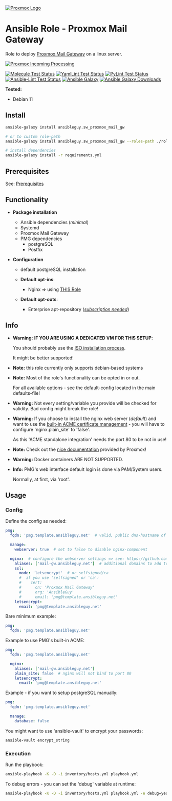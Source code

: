 [![Proxmox Logo](https://www.proxmox.com/images/proxmox/Proxmox_logo_standard_hex_400px.png)](https://www.proxmox.com/en/proxmox-mail-gateway)

# Ansible Role - Proxmox Mail Gateway

Role to deploy [Proxmox Mail Gateway](https://www.proxmox.com/en/proxmox-mail-gateway) on a linux server.

[![Proxmox Incoming Processing](https://dl.ansibleguy.net/sw_proxmox_mail_gw/flow.png)](https://pmg.proxmox.com/pmg-docs/pmg-admin-guide.html)


[![Molecule Test Status](https://badges.ansibleguy.net/sw_proxmox_mail_gw.molecule.svg)](https://github.com/ansibleguy/_meta_cicd/blob/latest/templates/usr/local/bin/cicd/molecule.sh.j2)
[![YamlLint Test Status](https://badges.ansibleguy.net/sw_proxmox_mail_gw.yamllint.svg)](https://github.com/ansibleguy/_meta_cicd/blob/latest/templates/usr/local/bin/cicd/yamllint.sh.j2)
[![PyLint Test Status](https://badges.ansibleguy.net/addons_nftables.pylint.svg)](https://github.com/ansibleguy/_meta_cicd/blob/latest/templates/usr/local/bin/cicd/pylint.sh.j2)
[![Ansible-Lint Test Status](https://badges.ansibleguy.net/sw_proxmox_mail_gw.ansiblelint.svg)](https://github.com/ansibleguy/_meta_cicd/blob/latest/templates/usr/local/bin/cicd/ansiblelint.sh.j2)
[![Ansible Galaxy](https://img.shields.io/ansible/role/60005)](https://galaxy.ansible.com/ansibleguy/sw_proxmox_mail_gw)
[![Ansible Galaxy Downloads](https://img.shields.io/badge/dynamic/json?color=blueviolet&label=Galaxy%20Downloads&query=%24.download_count&url=https%3A%2F%2Fgalaxy.ansible.com%2Fapi%2Fv1%2Froles%2F60005%2F%3Fformat%3Djson)](https://galaxy.ansible.com/ansibleguy/sw_proxmox_mail_gw)


**Tested:**
* Debian 11

## Install

```bash
ansible-galaxy install ansibleguy.sw_proxmox_mail_gw

# or to custom role-path
ansible-galaxy install ansibleguy.sw_proxmox_mail_gw --roles-path ./roles

# install dependencies
ansible-galaxy install -r requirements.yml
```

## Prerequisites

See: [Prerequisites](https://github.com/ansibleguy/sw_proxmox_mail_gw/blob/stable/Prerequisites.md)


## Functionality


* **Package installation**
  * Ansible dependencies (_minimal_)
  * Systemd
  * Proxmox Mail Gateway
  * PMG dependencies
    * postgreSQL
    * Postfix
  

* **Configuration**
  * default postgreSQL installation

  * **Default opt-ins**:
    * Nginx => using [THIS Role](https://github.com/ansibleguy/infra_nginx)

  * **Default opt-outs**:
    * Enterprise apt-repository (_[subscription needed](https://www.proxmox.com/en/proxmox-mail-gateway/pricing)_)


## Info

* **Warning:** **IF YOU ARE USING A DEDICATED VM FOR THIS SETUP**:

  You should probably use the [ISO installation process](https://www.proxmox.com/en/downloads/category/proxmox-mail-gateway).

  It might be better supported!


* **Note:** this role currently only supports debian-based systems


* **Note:** Most of the role's functionality can be opted in or out.

  For all available options - see the default-config located in the main defaults-file!


* **Warning:** Not every setting/variable you provide will be checked for validity. Bad config might break the role!


* **Warning:** If you choose to install the nginx web server (_default_) and want to use the [built-in ACME certificate management](https://pmg.proxmox.com/pmg-docs/pmg-admin-guide.html#sysadmin_certificate_management) - you will have to configure 'nginx.plain_site' to 'false'.

  As this 'ACME standalone integration' needs the port 80 to be not in use!


* **Note:** Check out the [nice documentation](https://pmg.proxmox.com/pmg-docs/pmg-admin-guide.html#_features) provided by Proxmox!


* **Warning:** Docker containers ARE NOT SUPPORTED.


* **Info:** PMG's web interface default login is done via PAM/System users.

  Normally, at first, via 'root'.


## Usage

### Config

Define the config as needed:
```yaml
pmg:
  fqdn: 'pmg.template.ansibleguy.net'  # valid, public dns-hostname of your server

  manage:
    webserver: true  # set to false to disable nginx-component

  nginx:  # configure the webserver settings => see: https://github.com/ansibleguy/infra_nginx
    aliases: ['mail-gw.ansibleguy.net']  # additional domains to add to the certificate
    ssl:
      mode: 'letsencrypt'  # or selfsigned/ca
      #  if you use 'selfsigned' or 'ca':
      #    cert:
      #      cn: 'Proxmox Mail Gateway'
      #      org: 'AnsibleGuy'
      #      email: 'pmg@template.ansibleguy.net'
    letsencrypt:
      email: 'pmg@template.ansibleguy.net'
```

Bare minimum example:
```yaml
pmg:
  fqdn: 'pmg.template.ansibleguy.net'
```

Example to use PMG's built-in ACME:
```yaml
pmg:
  fqdn: 'pmg.template.ansibleguy.net'

  nginx:
    aliases: ['mail-gw.ansibleguy.net']
    plain_site: false  # nginx will not bind to port 80
    letsencrypt:
      email: 'pmg@template.ansibleguy.net'
```

Example - if you want to setup postgreSQL manually:
```yaml
pmg:
  fqdn: 'pmg.template.ansibleguy.net'

  manage:
    database: false
```

You might want to use 'ansible-vault' to encrypt your passwords:
```bash
ansible-vault encrypt_string
```

### Execution

Run the playbook:
```bash
ansible-playbook -K -D -i inventory/hosts.yml playbook.yml
```

To debug errors - you can set the 'debug' variable at runtime:
```bash
ansible-playbook -K -D -i inventory/hosts.yml playbook.yml -e debug=yes
```
